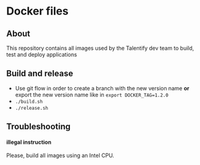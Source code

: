 # Docker files


## About
This repository contains all images used by the Talentify dev team to build, test and deploy applications


## Build and release
* Use git flow in order to create a branch with the new version name **or** export the new version name like in `export DOCKER_TAG=1.2.0`
* `./build.sh`
* `./release.sh`


## Troubleshooting

#### illegal instruction
Please, build all images using an Intel CPU.

